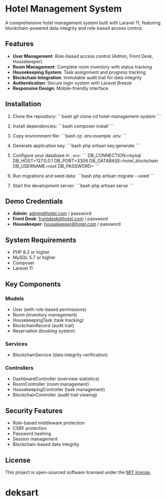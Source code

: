 # Hotel Management System

A comprehensive hotel management system built with Laravel 11, featuring blockchain-powered data integrity and role-based access control.

## Features

- **User Management**: Role-based access control (Admin, Front Desk, Housekeeper)
- **Room Management**: Complete room inventory with status tracking
- **Housekeeping System**: Task assignment and progress tracking
- **Blockchain Integration**: Immutable audit trail for data integrity
- **Authentication**: Secure login system with Laravel Breeze
- **Responsive Design**: Mobile-friendly interface

## Installation

1. Clone the repository:
\`\`\`bash
git clone <repository-url>
cd hotel-management-system
\`\`\`

2. Install dependencies:
\`\`\`bash
composer install
\`\`\`

3. Copy environment file:
\`\`\`bash
cp .env.example .env
\`\`\`

4. Generate application key:
\`\`\`bash
php artisan key:generate
\`\`\`

5. Configure your database in `.env`:
\`\`\`
DB_CONNECTION=mysql
DB_HOST=127.0.0.1
DB_PORT=3306
DB_DATABASE=hotel_blockchain
DB_USERNAME=root
DB_PASSWORD=
\`\`\`

6. Run migrations and seed data:
\`\`\`bash
php artisan migrate --seed
\`\`\`

7. Start the development server:
\`\`\`bash
php artisan serve
\`\`\`

## Demo Credentials

- **Admin**: admin@hotel.com / password
- **Front Desk**: frontdesk@hotel.com / password
- **Housekeeper**: housekeeper@hotel.com / password

## System Requirements

- PHP 8.2 or higher
- MySQL 5.7 or higher
- Composer
- Laravel 11

## Key Components

### Models
- User (with role-based permissions)
- Room (inventory management)
- HousekeepingTask (task tracking)
- BlockchainRecord (audit trail)
- Reservation (booking system)

### Services
- BlockchainService (data integrity verification)

### Controllers
- DashboardController (overview statistics)
- RoomController (room management)
- HousekeepingController (task management)
- BlockchainController (audit trail viewing)

## Security Features

- Role-based middleware protection
- CSRF protection
- Password hashing
- Session management
- Blockchain-based data integrity

## License

This project is open-sourced software licensed under the [MIT license](https://opensource.org/licenses/MIT).
# deksart
